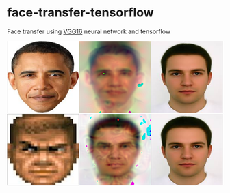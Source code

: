 # face-transfer-tensorflow
Face transfer using [VGG16](https://github.com/pavelgonchar/vgg-face-tensorflow) neural network and tensorflow

![result](checkpoint_10000.png?raw=true "result")
![doom](checkpoint_7000.png?raw=true "doom")
